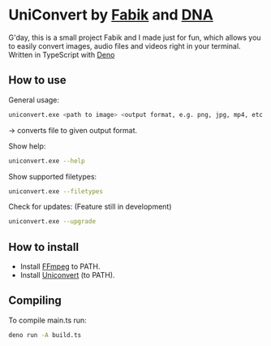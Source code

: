 # UniConvert by [Fabik](https://github.com/LegendFabix) and [DNA](https://github.com/DNAScanner)

G'day,
this is a small project Fabik and I made just for fun, which allows you to easily convert images, audio files and videos right in your terminal. Written in TypeScript with [Deno](https://deno.land/)

## How to use

General usage:

```bash
uniconvert.exe <path to image> <output format, e.g. png, jpg, mp4, etc.>
```

-> converts file to given output format.

Show help:

```bash
uniconvert.exe --help
```

Show supported filetypes:

```bash
uniconvert.exe --filetypes
```

Check for updates: (Feature still in development)

```bash
uniconvert.exe --upgrade
```

## How to install

- Install [FFmpeg](https://github.com/BtbN/FFmpeg-Builds/releases) to PATH.
- Install [Uniconvert](https://github.com/DNAScanner/UniConvert) (to PATH).

## Compiling

To compile main.ts run:

```bash
deno run -A build.ts
```
